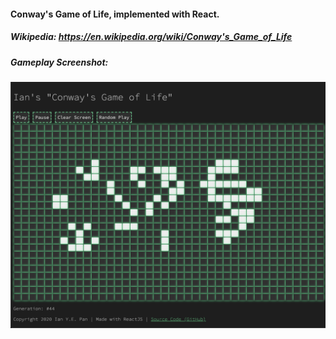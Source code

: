 #### Conway's Game of Life, implemented with React.

##### Wikipedia: https://en.wikipedia.org/wiki/Conway's_Game_of_Life

##### Gameplay Screenshot:
![Alt text](./conway2.png)
